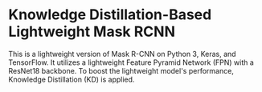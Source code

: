 # Knowledge Distillation-Based Lightweight Mask RCNN
This is a lightweight version of Mask R-CNN on Python 3, Keras, and TensorFlow. It utilizes a lightweight Feature Pyramid Network (FPN) with a ResNet18 backbone. To boost the lightweight model's performance, Knowledge Distillation (KD) is applied.
